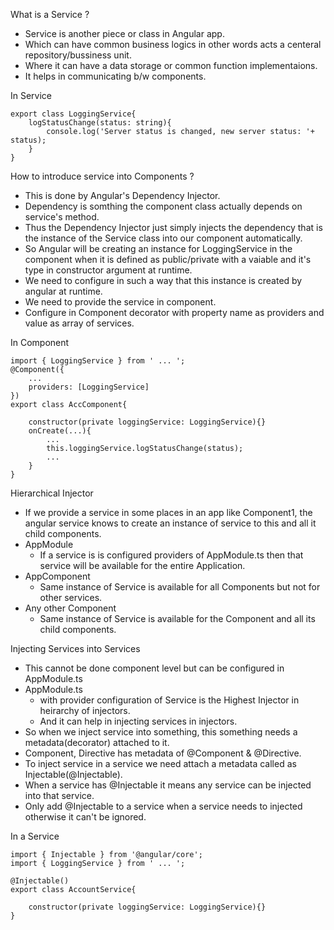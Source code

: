 What is a Service ?

-   Service is another piece or class in Angular app.
-   Which can have common business logics in other words acts a centeral repository/bussiness unit.
-   Where it can have a data storage or common function implementaions.
-   It helps in communicating b/w components.

In Service

```
export class LoggingService{
    logStatusChange(status: string){
        console.log('Server status is changed, new server status: '+ status);
    }
}
```

How to introduce service into Components ?

-   This is done by Angular's Dependency Injector.
-   Dependency is somthing the component class actually depends on service's method.
-   Thus the Dependency Injector just simply injects the dependency that is the instance of the Service class into our component automatically.
-   So Angular will be creating an instance for LoggingService in the component when it is defined as public/private with a vaiable and it's type in constructor argument at runtime.
-   We need to configure in such a way that this instance is created by angular at runtime.
-   We need to provide the service in component.
-   Configure in Component decorator with property name as providers and value as array of services.

In Component

```
import { LoggingService } from ' ... ';
@Component({ 
    ...
    providers: [LoggingService]
})
export class AccComponent{

    constructor(private loggingService: LoggingService){}
    onCreate(...){
        ...
        this.loggingService.logStatusChange(status);
        ...
    }
}
```

Hierarchical Injector
-   If we provide a service in some places in an app like Component1, the angular service knows to create an instance of service to this and all it child components.
-   AppModule
    -   If a service is is configured providers of AppModule.ts then that service will be available for the entire Application.
-   AppComponent
    -   Same instance of Service is available for all Components but not for other services.
-   Any other Component
    -   Same instance of Service is available for the Component and all its child components.

Injecting Services into Services
-   This cannot be done component level but can be configured in AppModule.ts
-   AppModule.ts 
    -   with provider configuration of Service is the Highest Injector in heirarchy of injectors.
    -   And it can help in injecting services in injectors.
-   So when we inject service into something, this something needs a metadata(decorator) attached to it.
-   Component, Directive has metadata of @Component & @Directive.
-   To inject service in a service we need attach a metadata called as Injectable(@Injectable).
-   When a service has @Injectable it means any service can be injected into that service.
-   Only add @Injectable to a service when a service needs to injected otherwise it can't be ignored.

In a Service

```
import { Injectable } from '@angular/core';
import { LoggingService } from ' ... ';

@Injectable()
export class AccountService{

    constructor(private loggingService: LoggingService){}
}
```